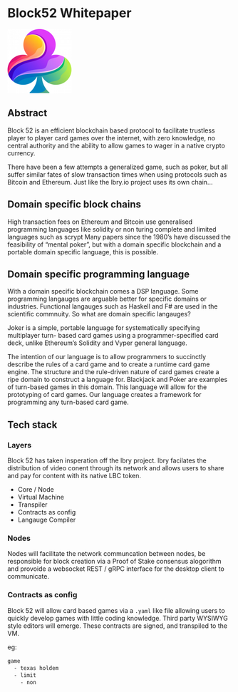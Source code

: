 # Block52 Whitepaper

![logo](https://github.com/block52/whitepaper/blob/main/mstile-144x144.png)

## Abstract
Block 52 is an efficient blockchain based protocol to facilitate trustless player to player card games over the internet, with zero knowledge, no central authority and the ability to allow games to wager in a native crypto currency.

There have been a few attempts a generalized game, such as poker, but all suffer similar fates of slow transaction times when using protocols such as Bitcoin and Ethereum.  Just like the lbry.io project uses its own chain...

## Domain specific block chains
High transaction fees on Ethereum and Bitcoin use generalised programming languages like solidity or non turing complete and limited languages such as scrypt
Many papers since the 1980’s have discussed the feasibility of “mental poker”, but with a domain specific blockchain and a portable domain specific language, this is possible.

## Domain specific programming language
With a domain specific blockchain comes a DSP language. Some programming langauges are arguable better for specific domains or industries.  Functional langauges such as Haskell and F# are used in the scientific commnuity.  So what are domain specific langauges?

Joker is a simple, portable language for systematically specifying multiplayer turn- based card games using a programmer-specified card deck, unlike Ethereum’s Solidity and Vyper general language.

The intention of our language is to allow programmers to succinctly describe the rules of a card game and to create a runtime card game engine. The structure and the rule-driven nature of card games create a ripe domain to construct a language for. Blackjack and Poker are examples of turn-based games in this domain. This language will allow for the prototyping of card games. Our language creates a framework for programming any turn-based card game.

## Tech stack
### Layers

Block 52 has taken insperation off the lbry project.  lbry facilates the distribution of video conent through its network and allows users to share and pay for content with its native LBC token.   

* Core / Node
* Virtual Machine
* Transpiler
* Contracts as config
* Langauge Compiler

### Nodes
Nodes will facilitate the network communcation between nodes, be responsible for block creation via a Proof of Stake consensus alogorithm and provoide a websocket REST / gRPC interface for the desktop client to communicate.

### Contracts as config

Block 52 will allow card based games via a `.yaml` like file allowing users to quickly develop games with little coding knowledge.  Third party WYSIWYG style editors will emerge.  These contracts are signed, and transpiled to the VM.

eg:
```ymal
game
  - texas holdem
  - limit
    - non 
```
